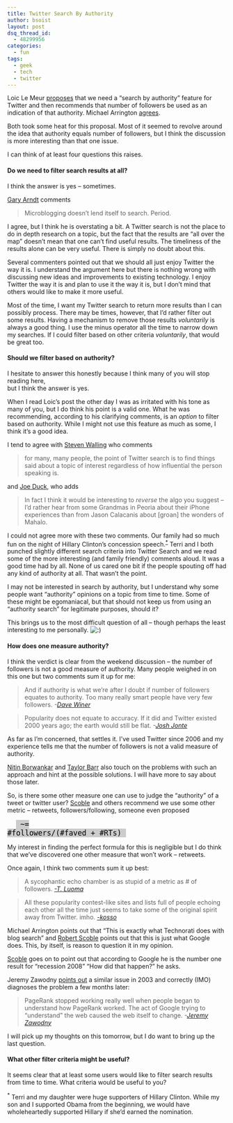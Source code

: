 ```yaml
---
title: Twitter Search By Authority
author: bsoist
layout: post
dsq_thread_id:
  - 48299956
categories:
  - fun
tags:
  - geek
  - tech
  - twitter
---
```

Loic Le Meur [proposes][1] that we need a &#8220;search by authority&#8221; feature for Twitter and then recommends that number of followers be used as an indication of that authority. Michael Arrington [agrees][2].

Both took some heat for this proposal. Most of it seemed to revolve around the idea that authority equals number of followers, but I think the discussion is more interesting than that one issue. 

I can think of at least four questions this raises.

#### Do we need to filter search results at all?

I think the answer is yes &#8211; sometimes. 

[Gary Arndt][3] comments 

> Microblogging doesn&#8217;t lend itself to search. Period.

I agree, but I think he is overstating a bit. A Twitter search is not the place to do in depth research on a topic, but the fact that the results are &#8220;all over the map&#8221; doesn&#8217;t mean that one can&#8217;t find useful results. The timeliness of the results alone can be very useful. There is simply no doubt about this. 

Several commenters pointed out that we should all just enjoy Twitter the way it is. I understand the argument here but there is nothing wrong with discussing new ideas and improvements to existing technology. I enjoy Twitter the way it is and plan to use it the way it is, but I don&#8217;t mind that others would like to make it more useful. 

Most of the time, I want my Twitter search to return more results than I can possibly process. There may be times, however, that I&#8217;d rather filter out some results. Having a mechanism to remove those results *voluntarily* is always a good thing. I use the minus operator all the time to narrow down my searches. If I could filter based on other criteria *voluntarily*, that would be great too.

#### Should we filter based on authority?

I hesitate to answer this honestly because I think many of you will stop reading here,   
but I think the answer is yes. 

When I read Loic&#8217;s post the other day I was as irritated with his tone as many of you, but I do think his point is a valid one. What he was recommending, according to his clarifying comments, is an *option* to filter based on authority. While I might not use this feature as much as some, I think it&#8217;s a good idea.

I tend to agree with [Steven Walling][4] who comments

> for many, many people, the point of Twitter search is to find things said about a topic of interest regardless of how influential the person speaking is.

and [Joe Duck][5], who adds

> In fact I think it would be interesting to *reverse* the algo you suggest &#8211; I&#8217;d rather hear from some Grandmas in Peoria about their iPhone experiences than from Jason Calacanis about [groan] the wonders of Mahalo.

I could not agree more with these two comments. Our family had so much fun on the night of Hillary Clinton&#8217;s concession speech.<sup><a href="#note">*</a></sup> Terri and I both punched slightly different search criteria into Twitter Search and we read some of the more interesting (and family friendly) comments aloud. It was a good time had by all. None of us cared one bit if the people spouting off had any kind of authority at all. That wasn&#8217;t the point.

I may not be interested in search by authority, but I understand why some people want &#8220;authority&#8221; opinions on a topic from time to time. Some of these might be egomaniacal, but that should not keep us from using an &#8220;authority search&#8221; for legitimate purposes, should it?

This brings us to the most difficult question of all &#8211; though perhaps the least interesting to me personally. <img src='http://archive.whsjr.soistmann.com/oped/wp-includes/images/smilies/icon_smile.gif' alt=':)' class='wp-smiley' /> 

#### How does one measure authority?

I think the verdict is clear from the weekend discussion &#8211; the number of followers is not a good measure of authority. Many people weighed in on this one but two comments sum it up for me:

> And if authority is what we&#8217;re after I doubt if number of followers equates to authority. Too many really smart people have very few followers. <cite> -<a href="http://www.scripting.com/stories/2008/12/27/socialSearchNotAuthorityba.html" title="Social search, not authority-based (Scripting News)">Dave Winer</a></cite> 

> Popularity does not equate to accuracy. If it did and Twitter existed 2000 years ago; the earth would still be flat. <cite> -<a href="http://www.techcrunch.com/2008/12/26/should-twitter-add-authority-based-search/#comment-2578050" title="Josh Jonte">Josh Jonte</a></cite> 

As far as I&#8217;m concerned, that settles it. I&#8217;ve used Twitter since 2006 and my experience tells me that the number of followers is not a valid measure of authority. 

[Nitin Borwankar][6] and [Taylor Barr][7] also touch on the problems with such an approach and hint at the possible solutions. I will have more to say about those later.

So, is there some other measure one can use to judge the &#8220;authority&#8221; of a tweet or twitter user? [Scoble][8] and others recommend we use some other metric &#8211; retweets, followers/following, someone even proposed 

<code style="background:#cccccc;color:#000000;font-size:1.2em;border:1px;margin-left:20px;padding:0 10px;">~= #followers/(#faved + #RTs)</code>

My interest in finding the perfect formula for this is negligible but I do think that we&#8217;ve discovered one other measure that won&#8217;t work &#8211; retweets.

Once again, I think two comments sum it up best:

> A sycophantic echo chamber is as stupid of a metric as # of followers. <cite> <a href="http://www.techcrunch.com/2008/12/26/should-twitter-add-authority-based-search/#comment-2578348" title="TjL"> -T. Luoma</a></cite>

> All these popularity contest-like sites and lists full of people echoing each other all the time just seems to take some of the original spirit away from Twitter. imho. <cite><a href="http://www.techcrunch.com/2008/12/26/should-twitter-add-authority-based-search/#comment-2578259" title="kosso"> -kosso</a></cite>

Michael Arrington points out that &#8220;This is exactly what Technorati does with blog search&#8221; and [Robert Scoble][9] points out that this is just what Google does. This, by itself, is reason to question it in my opinion.

[Scoble][10] goes on to point out that according to Google he is the number one result for &#8220;recession 2008&#8221; &#8220;How did that happen?&#8221; he asks.

Jeremy Zawodny [points out][11] a similar issue in 2003 and correctly (IMO) diagnoses the problem a few months later:

> PageRank stopped working really well when people began to understand how PageRank worked. The act of Google trying to &#8220;understand&#8221; the web caused the web itself to change. <cite> -<a href="http://jeremy.zawodny.com/blog/archives/000751.html" title="PageRank is Dead (by Jeremy Zawodny) 5/24/2003">Jeremy Zawodny</a></cite>

I will pick up my thoughts on this tomorrow, but I do want to bring up the last question. 

#### What other filter criteria might be useful?

It seems clear that at least some users would like to filter search results from time to time. What criteria would be useful to you?

<a name="note"><sup>*</sup></a> Terri and my daughter were huge supporters of Hillary Clinton. While my son and I supported Obama from the beginning, we would have wholeheartedly supported Hillary if she&#8217;d earned the nomination.

 [1]: http://www.loiclemeur.com/english/2008/12/twitter-we-need-search-by-authority.html "We Need Search By Authority"
 [2]: http://www.techcrunch.com/2008/12/26/should-twitter-add-authority-based-search/ "Should Twitter Add Authority-based Search?"
 [3]: http://disqus.com/people/f641bf3d91c84d75820ed3f5eaf6aa2c/ "DISQUS | gary"
 [4]: http://www.techcrunch.com/2008/12/26/should-twitter-add-authority-based-search/#comment-2578038 "Steven Walling"
 [5]: http://disqus.com/people/JoeDuck/#main "DISQUS | JoeDuck"
 [6]: http://disqus.com/people/6120f9023773786bc02b73cbe80d2649/ "DISQUS | Nitin Borwankar"
 [7]: http://disqus.com/people/207ffe0a55f343c183f1853f3be3b5d7/ "DISQUS | Taylor Barr"
 [8]: http://www.techcrunch.com/2008/12/26/should-twitter-add-authority-based-search/#comment-2578039 "Robert Scoble"
 [9]: http://www.techcrunch.com/2008/12/26/should-twitter-add-authority-based-search/#comment-2578044 "Robert Scoble"
 [10]: http://www.techcrunch.com/2008/12/26/should-twitter-add-authority-based-search/#comment-2578057 "Robert Scoble"
 [11]: http://jeremy.zawodny.com/blog/archives/000911.html "still broken (by Jeremy Zawodny) 8/6/2003"
